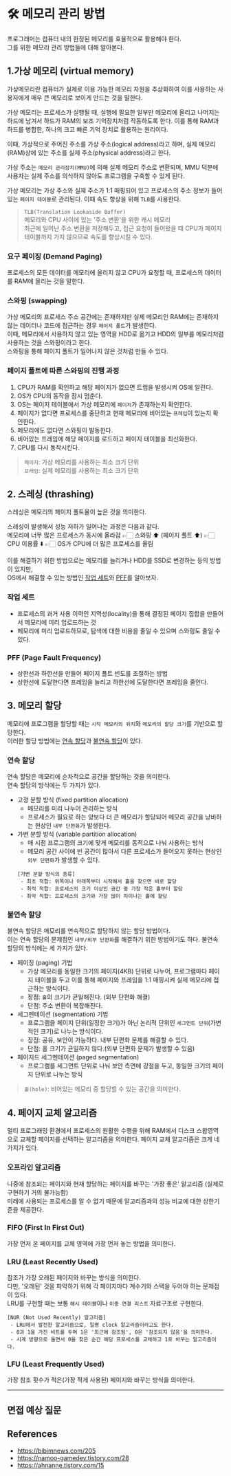 # 🛠️ 메모리 관리 방법
프로그래머는 컴퓨터 내의 한정된 메모리를 효율적으로 활용해야 한다.      
그를 위한 메모리 관리 방법들에 대해 알아본다.

## 1.가상 메모리 (virtual memory)
가상메모리란 컴퓨터가 실제로 이용 가능한 메모리 자원을 추상화하여 이를 사용하는 사용자에게
매우 큰 메모리로 보이게 만드는 것을 말한다.

가상 메모리는 프로세스가 실행될 때, 실행에 필요한 일부만 메모리에 올리고 나머지는 하드에 남겨서 
하드가 RAM의 보조 기억장치처럼 작동하도록 한다. 이를 통해 RAM과 하드를 병합한, 하나의 크고 빠른 기억 장치로 활용하는 원리이다.

이때, 가상적으로 주어진 주소를 가상 주소(logical address)라고 하며, 
실제 메모리(RAM)상에 있는 주소를 실제 주소(physical address)라고 한다.

가상 주소는 `메모리 관리장치(MMU)`에 의해 실제 메모리 주소로 변환되며, MMU 덕분에 사용자는 
실제 주소를 의식하지 않아도 프로그램을 구축할 수 있게 된다.

가상 메모리는 가상 주소와 실제 주소가 1:1 매핑되어 있고 프로세스의 주소 정보가 들어있는
`페이지 테이블`로 관리된다. 이때 속도 향상을 위해 `TLB`를 사용한다.

> `TLB(Translation Lookaside Buffer)`     
> 메모리와 CPU 사이에 있는 '주소 변환'을 위한 캐시 메모리     
> 최근에 일어난 주소 변환을 저장해두고, 접근 요청이 들어왔을 때 CPU가 페이지 테이블까지 가지 않으므로 속도를 향상시킬 수 있다. 

### 요구 페이징 (Demand Paging)
프로세스의 모든 데이터를 메모리에 올리지 않고 CPU가 요청할 때, 프로세스의 데이터를 RAM에 올리는 것을 말한다.

### 스와핑 (swapping)
가상 메모리의 프로세스 주소 공간에는 존재하지만 실제 메모리인 RAM에는 존재하지 않는 데이터나 코드에 접근하는 경우 `페이지 폴트`가 발생한다.     
이때, 메모리에서 사용하지 않고 있는 영역을 HDD로 옮기고 HDD의 일부를 메모리처럼 사용하는 것을 스와핑이라고 한다.      
스와핑을 통해 페이지 폴트가 일어나지 않은 것처럼 만들 수 있다.

### 페이지 폴트에 따른 스와핑의 진행 과정
1. CPU가 RAM를 확인하고 해당 페이지가 없으면 트랩을 발생시켜 OS에 알린다.
2. OS가 CPU의 동작을 잠시 멈춘다.
3. OS는 페이지 테이블에서 가상 메모리에 `페이지`가 존재하는지 확인한다.
4. 페이지가 없다면 프로세스를 중단하고 현재 메모리에 비어있는 `프레임`이 있는지 확인한다.
5. 메모리에도 없다면 스와핑이 발동한다.
6. 비어있는 프레임에 해당 페이지를 로드하고 페이지 테이블을 최신화한다.
7. CPU를 다시 동작시킨다.

> `페이지`: 가상 메모리를 사용하는 최소 크기 단위  
> `프레임`: 실제 메모리를 사용하는 최소 크기 단위


## 2. 스레싱 (thrashing)
스레싱은 메모리의 페이지 폴트율이 높은 것을 의미한다.  

스레싱이 발생해서 성능 저하가 일어나는 과정은 다음과 같다.       
메모리에 너무 많은 프로세스가 동시에 올라감 👉🏻 스와핑 ⬆️ (페이지 폴트 ⬆️) 👉🏻 CPU 이용률 ⬇️ 👉🏻 OS가 CPU에 더 많은 프로세스를 올림

이를 해결하기 위한 방법으로는 메모리를 늘리거나 HDD를 SSD로 변경하는 등의 방법이 있지만,    
OS에서 해결할 수 있는 방법인 [작업 세트](#작업-세트)와 [PFF](#pff-page-fault-frequency)를 알아보자.

### 작업 세트
- 프로세스의 과거 사용 이력인 지역성(locality)을 통해 결정된 페이지 집합을 만들어서 메모리에 미리 업로드하는 것
- 메모리에 미리 업로드하므로, 탐색에 대한 비용을 줄일 수 있으며 스와핑도 줄일 수 있다.

### PFF (Page Fault Frequency)
- 상한선과 하한선을 만들어 페이지 폴트 빈도를 조절하는 방법
- 상한선에 도달한다면 프레임을 늘리고 하한선에 도달한다면 프레임을 줄인다.



## 3. 메모리 할당
메모리에 프로그램을 할당할 때는 `시작 메모리의 위치`와 `메모리의 할당 크기`를 기반으로 할당한다.    
이러한 할당 방법에는 [연속 할당](#연속-할당)과 [불연속 할당](#불연속-할당)이 있다.

### 연속 할당
연속 할당은 메모리에 순차적으로 공간을 할당하는 것을 의미한다.     
연속 할당의 방식에는 두 가지가 있다.

- 고정 분할 방식 (fixed partition allocation)
  - 메모리를 미리 나누어 관리하는 방식
  - 프로세스가 필요로 하는 양보다 더 큰 메모리가 할당되어 메모리 공간을 낭비하는 현상인 `내부 단편화`가 발생한다.
- 가변 분할 방식 (variable partition allocation)
  - 매 시점 프로그램의 크기에 맞게 메모리를 동적으로 나눠 사용하는 방식
  - 메모리 공간 사이에 빈 공간이 많아서 다른 프로세스가 들어오지 못하는 현상인 `외부 단편화`가 발생할 수 있다.
  ```text
  [가변 분할 방식의 종류]
   - 최초 적합: 위쪽이나 아래쪽부터 시작해서 홀을 찾으면 바로 할당
   - 최적 적합: 프로세스의 크기 이상인 공간 중 가장 작은 홀부터 할당
   - 최악 적합: 프로세스의 크기와 가장 많이 차이나는 홀에 할당
  ```

### 불연속 할당
불연속 할당은 메모리를 연속적으로 할당하지 않는 할당 방법이다.     
이는 연속 할당의 문제점인 `내부/외부 단편화`를 해결하기 위한 방법이기도 하다.
불연속 할당의 방식에는 세 가지가 있다.

- 페이징 (paging) 기법
  - 가상 메모리를 동일한 크기의 페이지(4KB) 단위로 나누어, 프로그램마다 페이지 테이블을 두고
  이를 통해 페이지와 프레임을 1:1 매핑시켜 실제 메모리에 접근하는 방식이다.
  - 장점: `홀`의 크기가 균일해진다. (외부 단편화 해결)
  - 단점: 주소 변환이 복잡해진다.
- 세그멘테이션 (segmentation) 기법
  - 프로그램을 페이지 단위(일정한 크기)가 아닌 논리적 단위인 `세그먼트 단위`(가변적인 크기)로 나누는 방식이다.
  - 장점: 공유, 보안이 가능하다. 내부 단편화 문제를 해결할 수 있다.
  - 단점: 홀 크기가 균일하지 않다.(외부 단편화 문제가 발생할 수 있음)
- 페이지드 세그멘테이션 (paged segmentation)
  - 프로그램를 세그먼트 단위로 나눠 보안 측면에 강점을 두고, 동일한 크기의 페이지 단위로 나누는 방식

> `홀(hole)`: 비어있는 메모리 중 할당할 수 있는 공간을 의미한다. 


## 4. 페이지 교체 알고리즘
멀티 프로그래밍 환경에서 프로세스의 원활한 수행을 위해 RAM에서 디스크 스왑영역으로 교체할 페이지를 선택하는 알고리즘을 의미한다.
페이지 교체 알고리즘은 크게 네 가지가 있다.

### 오프라인 알고리즘
나중에 참조되는 페이지와 현재 할당하는 페이지를 바꾸는 '가장 좋은' 알고리즘 (실제로 구현하기 거의 불가능함)    
미래에 사용되는 프로세스를 알 수 없기 때문에 알고리즘과의 성능 비교에 대한 상한기준을 제공한다.

### FIFO (First In First Out)
가장 먼저 온 페이지를 교체 영역에 가장 먼저 놓는 방법을 의미한다.

### LRU (Least Recently Used)
참조가 가장 오래된 페이지와 바꾸는 방식을 의미한다.   
다만, '오래된' 것을 파악하기 위해 각 페이지마다 계수기와 스택을 두어야 하는 문제점이 있다.   
LRU를 구현할 때는 보통 `해시 테이블`이나 `이중 연결 리스트` 자료구조로 구현한다.

```text
[NUR (Not Used Recently) 알고리즘]
 - LRU에서 발전한 알고리즘으로, 일명 clock 알고리즘이라고도 한다.
 - 0과 1을 가진 비트를 두며 1은 '최근에 참조됨', 0은 '참조되지 않음'을 의미한다.
 - 시계 방향으로 돌면서 0을 찾은 순간 해당 프로세스를 교체하고 1로 바꾸는 알고리즘이다.
```

### LFU (Least Frequently Used)
가장 참조 횟수가 적은(가장 적게 사용된) 페이지와 바꾸는 방식을 의미한다.





-------------------------------------------------


면접 예상 질문
------



References
------
- https://bibimnews.com/205
- https://namoo-gamedev.tistory.com/28
- https://ahnanne.tistory.com/15